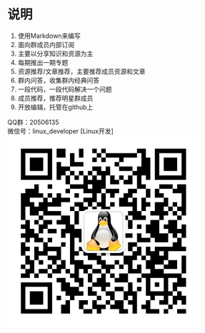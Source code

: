 说明
===========
1. 使用Markdown来编写
2. 面向群成员内部订阅
3. 主要以分享知识和资源为主
4. 每期推出一期专题
5. 资源推荐/文章推荐，主要推荐成员资源和文章
6. 群内问答，收集群内经典问答
7. 一段代码，一段代码解决一个问题
8. 成员推荐，推荐明星群成员
9. 开放编辑，托管在github上

QQ群：20506135  
微信号：linux_developer [Linux开发]  
![微信](image/weixin.jpg)

